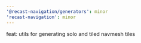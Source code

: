 ```yaml
---
'@recast-navigation/generators': minor
'recast-navigation': minor
---
```


feat: utils for generating solo and tiled navmesh tiles
